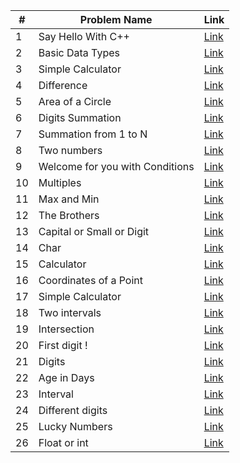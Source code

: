 | #  | Problem Name                                      | Link                                                       |
|----|---------------------------------------------------|------------------------------------------------------------|
| 1  | Say Hello With C++                                | [Link](https://codeforces.com/group/MWSDmqGsZm/contest/219158/problem/A) |
| 2  | Basic Data Types                                  | [Link](https://codeforces.com/group/MWSDmqGsZm/contest/219158/problem/B) |
| 3  | Simple Calculator                                 | [Link](https://codeforces.com/group/MWSDmqGsZm/contest/219158/problem/C) |
| 4  | Difference                                        | [Link](https://codeforces.com/group/MWSDmqGsZm/contest/219158/problem/D) |
| 5  | Area of a Circle                                  | [Link](https://codeforces.com/group/MWSDmqGsZm/contest/219158/problem/E) |
| 6  | Digits Summation                                  | [Link](https://codeforces.com/group/MWSDmqGsZm/contest/219158/problem/F) |
| 7  | Summation from 1 to N                             | [Link](https://codeforces.com/group/MWSDmqGsZm/contest/219158/problem/G) |
| 8  | Two numbers                                       | [Link](https://codeforces.com/group/MWSDmqGsZm/contest/219158/problem/H) |
| 9  | Welcome for you with Conditions                   | [Link](https://codeforces.com/group/MWSDmqGsZm/contest/219158/problem/I) |
| 10 | Multiples                                         | [Link](https://codeforces.com/group/MWSDmqGsZm/contest/219158/problem/J) |
| 11 | Max and Min                                       | [Link](https://codeforces.com/group/MWSDmqGsZm/contest/219158/problem/K) |
| 12 | The Brothers                                      | [Link](https://codeforces.com/group/MWSDmqGsZm/contest/219158/problem/L) |
| 13 | Capital or Small or Digit                         | [Link](https://codeforces.com/group/MWSDmqGsZm/contest/219158/problem/M) |
| 14 | Char                                              | [Link](https://codeforces.com/group/MWSDmqGsZm/contest/219158/problem/N) |
| 15 | Calculator                                        | [Link](https://codeforces.com/group/MWSDmqGsZm/contest/219158/problem/O) |
| 16 | Coordinates of a Point                            | [Link](https://codeforces.com/group/MWSDmqGsZm/contest/219158/problem/P) |
| 17 | Simple Calculator                                 | [Link](https://codeforces.com/group/MWSDmqGsZm/contest/219158/problem/Q) |
| 18 | Two intervals                                     | [Link](https://codeforces.com/group/MWSDmqGsZm/contest/219158/problem/R) |
| 19 | Intersection                                      | [Link](https://codeforces.com/group/MWSDmqGsZm/contest/219158/problem/S) |
| 20 | First digit !                                     | [Link](https://codeforces.com/group/MWSDmqGsZm/contest/219158/problem/T) |
| 21 | Digits                                            | [Link](https://codeforces.com/group/MWSDmqGsZm/contest/219158/problem/U) |
| 22 | Age in Days                                       | [Link](https://codeforces.com/group/MWSDmqGsZm/contest/219158/problem/V) |
| 23 | Interval                                          | [Link](https://codeforces.com/group/MWSDmqGsZm/contest/219158/problem/W) |
| 24 | Different digits                                  | [Link](https://codeforces.com/group/MWSDmqGsZm/contest/219158/problem/X) |
| 25 | Lucky Numbers                                     | [Link](https://codeforces.com/group/MWSDmqGsZm/contest/219158/problem/Y) |
| 26 | Float or int                                      | [Link](https://codeforces.com/group/MWSDmqGsZm/contest/219158/problem/Z) |
